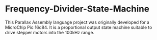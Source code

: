 # Frequency-Divider-State-Machine
This Parallax Assembly language project was originally developed for a MicroChip Pic 16c84. It is a proportional output state machine suitable to drive stepper motors into the 100kHz range.

